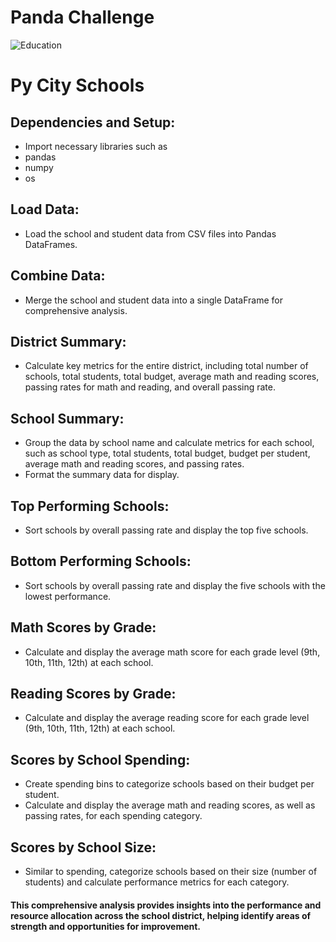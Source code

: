 # Panda Challenge

![Education](Image/education.jpg)

# Py City Schools
## Dependencies and Setup:

* Import necessary libraries such as 
* pandas
* numpy 
* os

## Load Data:

* Load the school and student data from CSV files into Pandas DataFrames.

## Combine Data:

* Merge the school and student data into a single DataFrame for comprehensive analysis.

## District Summary:

* Calculate key metrics for the entire district, including total number of schools, total students, total budget, average math and reading scores, passing rates for math and reading, and overall passing rate.

## School Summary:

* Group the data by school name and calculate metrics for each school, such as school type, total students, total budget, budget per student, average math and reading scores, and passing rates.
* Format the summary data for display.

## Top Performing Schools:

* Sort schools by overall passing rate and display the top five schools.

## Bottom Performing Schools:

* Sort schools by overall passing rate and display the five schools with the lowest performance.

## Math Scores by Grade:

* Calculate and display the average math score for each grade level (9th, 10th, 11th, 12th) at each school.

## Reading Scores by Grade:

* Calculate and display the average reading score for each grade level (9th, 10th, 11th, 12th) at each school.

## Scores by School Spending:

* Create spending bins to categorize schools based on their budget per student.
* Calculate and display the average math and reading scores, as well as passing rates, for each spending category.

## Scores by School Size:

* Similar to spending, categorize schools based on their size (number of students) and calculate performance metrics for each category.

#### This comprehensive analysis provides insights into the performance and resource allocation across the school district, helping identify areas of strength and opportunities for improvement.






